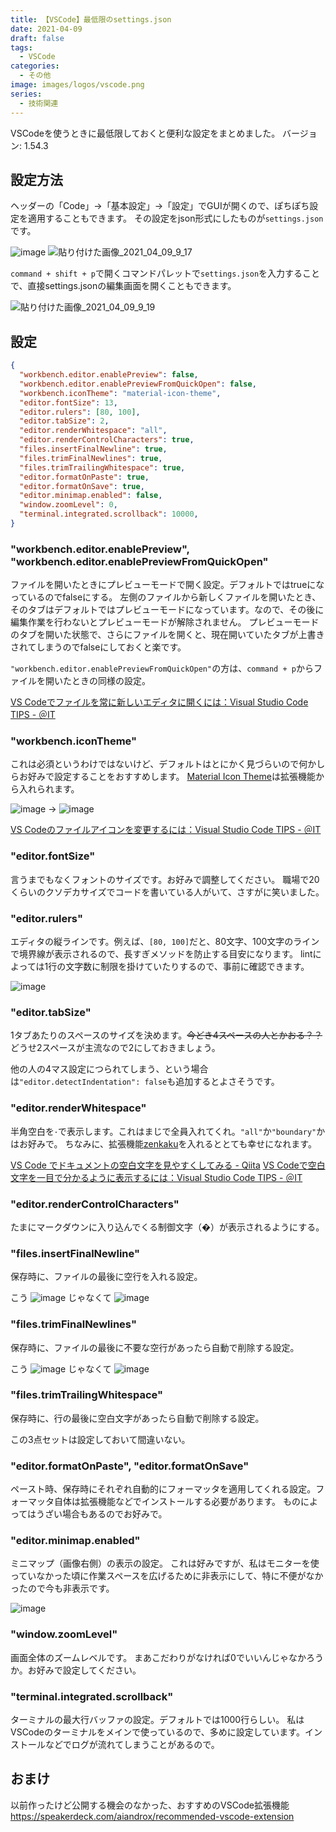 ```yaml
---
title: 【VSCode】最低限のsettings.json
date: 2021-04-09
draft: false
tags:
  - VSCode
categories:
  - その他
image: images/logos/vscode.png
series:
  - 技術関連
---
```


VSCodeを使うときに最低限しておくと便利な設定をまとめました。
バージョン: 1.54.3


## 設定方法

ヘッダーの「Code」→「基本設定」→「設定」でGUIが開くので、ぽちぽち設定を適用することもできます。
その設定をjson形式にしたものが`settings.json`です。

![image](https://user-images.githubusercontent.com/44717752/114111049-f774fe00-9913-11eb-8db5-34eea696601b.png)
![貼り付けた画像_2021_04_09_9_17](https://user-images.githubusercontent.com/44717752/114111225-75390980-9914-11eb-94bc-d5a56078210f.png)

`command + shift + p`で開くコマンドパレットで`settings.json`を入力することで、直接settings.jsonの編集画面を開くこともできます。

![貼り付けた画像_2021_04_09_9_19](https://user-images.githubusercontent.com/44717752/114111338-c9dc8480-9914-11eb-875c-ed5583c2d081.png)


## 設定

```json:settings.json
{
  "workbench.editor.enablePreview": false,
  "workbench.editor.enablePreviewFromQuickOpen": false,
  "workbench.iconTheme": "material-icon-theme",
  "editor.fontSize": 13,
  "editor.rulers": [80, 100],
  "editor.tabSize": 2,
  "editor.renderWhitespace": "all",
  "editor.renderControlCharacters": true,
  "files.insertFinalNewline": true,
  "files.trimFinalNewlines": true,
  "files.trimTrailingWhitespace": true,
  "editor.formatOnPaste": true,
  "editor.formatOnSave": true,
  "editor.minimap.enabled": false,
  "window.zoomLevel": 0,
  "terminal.integrated.scrollback": 10000,
}
```

### "workbench.editor.enablePreview", "workbench.editor.enablePreviewFromQuickOpen"

ファイルを開いたときにプレビューモードで開く設定。デフォルトではtrueになっているのでfalseにする。
左側のファイルから新しくファイルを開いたとき、そのタブはデフォルトではプレビューモードになっています。なので、その後に編集作業を行わないとプレビューモードが解除されません。
プレビューモードのタブを開いた状態で、さらにファイルを開くと、現在開いていたタブが上書きされてしまうのでfalseにしておくと楽です。

`"workbench.editor.enablePreviewFromQuickOpen"`の方は、`command + p`からファイルを開いたときの同様の設定。

[VS Codeでファイルを常に新しいエディタに開くには：Visual Studio Code TIPS \- ＠IT](https://www.atmarkit.co.jp/ait/articles/1806/15/news026.html)


### "workbench.iconTheme"

これは必須というわけではないけど、デフォルトはとにかく見づらいので何かしらお好みで設定することをおすすめします。
[Material Icon Theme](https://marketplace.visualstudio.com/items?itemName=PKief.material-icon-theme)は拡張機能から入れられます。

![image](https://user-images.githubusercontent.com/44717752/114112354-2b055780-9917-11eb-8a1f-b602063fb22c.png) → ![image](https://user-images.githubusercontent.com/44717752/114112297-0f01b600-9917-11eb-88c8-f070bc7a1191.png)

[VS Codeのファイルアイコンを変更するには：Visual Studio Code TIPS \- ＠IT](https://www.atmarkit.co.jp/ait/articles/1807/06/news025.html)


### "editor.fontSize"

言うまでもなくフォントのサイズです。お好みで調整してください。
職場で20くらいのクソデカサイズでコードを書いている人がいて、さすがに笑いました。


### "editor.rulers"

エディタの縦ラインです。例えば、`[80, 100]`だと、80文字、100文字のラインで境界線が表示されるので、長すぎメソッドを防止する目安になります。
lintによっては1行の文字数に制限を掛けていたりするので、事前に確認できます。

![image](https://user-images.githubusercontent.com/44717752/114113257-293c9380-9919-11eb-920a-4509661dc090.png)


### "editor.tabSize"

1タブあたりのスペースのサイズを決めます。~~今どき4スペースの人とかおる？？~~
どうせ2スペースが主流なので2にしておきましょう。

他の人の4マス設定につられてしまう、という場合は`"editor.detectIndentation": false`も追加するとよさそうです。


### "editor.renderWhitespace"

半角空白を`･`で表示します。これはまじで全員入れてくれ。`"all"`か`"boundary"`かはお好みで。
ちなみに、拡張機能[zenkaku](https://marketplace.visualstudio.com/items?itemName=mosapride.zenkaku)を入れるととても幸せになれます。

[VS Code でドキュメントの空白文字を見やすくしてみる \- Qiita](https://qiita.com/satokaz/items/cb45d82f6f8f1e24c0d6)
[VS Codeで空白文字を一目で分かるように表示するには：Visual Studio Code TIPS \- ＠IT](https://www.atmarkit.co.jp/ait/articles/1809/21/news024.html)


### "editor.renderControlCharacters"

たまにマークダウンに入り込んでくる制御文字（�）が表示されるようにする。


### "files.insertFinalNewline"

保存時に、ファイルの最後に空行を入れる設定。

こう ![image](https://user-images.githubusercontent.com/44717752/114114463-db755a80-991b-11eb-9c1d-9aced9a303d3.png) じゃなくて ![image](https://user-images.githubusercontent.com/44717752/114114441-d3b5b600-991b-11eb-8ef2-e6c334ad284b.png)

### "files.trimFinalNewlines"

保存時に、ファイルの最後に不要な空行があったら自動で削除する設定。

こう ![image](https://user-images.githubusercontent.com/44717752/114114545-08297200-991c-11eb-867e-f1caef360e30.png) じゃなくて ![image](https://user-images.githubusercontent.com/44717752/114114558-0c558f80-991c-11eb-9730-2d5bb81c48b9.png)


### "files.trimTrailingWhitespace"

保存時に、行の最後に空白文字があったら自動で削除する設定。

この3点セットは設定しておいて間違いない。


### "editor.formatOnPaste", "editor.formatOnSave"

ペースト時、保存時にそれぞれ自動的にフォーマッタを適用してくれる設定。フォーマッタ自体は拡張機能などでインストールする必要があります。
ものによってはうざい場合もあるのでお好みで。


### "editor.minimap.enabled"

ミニマップ（画像右側）の表示の設定。
これは好みですが、私はモニターを使っていなかった頃に作業スペースを広げるために非表示にして、特に不便がなかったので今も非表示です。

![image](https://user-images.githubusercontent.com/44717752/114115036-00b69880-991d-11eb-95c2-73b96491164f.png)


### "window.zoomLevel"

画面全体のズームレベルです。
まあこだわりがなければ0でいいんじゃなかろうか。お好みで設定してください。


### "terminal.integrated.scrollback"

ターミナルの最大行バッファの設定。デフォルトでは1000行らしい。
私はVSCodeのターミナルをメインで使っているので、多めに設定しています。インストールなどでログが流れてしまうことがあるので。


## おまけ

以前作ったけど公開する機会のなかった、おすすめのVSCode拡張機能
https://speakerdeck.com/aiandrox/recommended-vscode-extension
